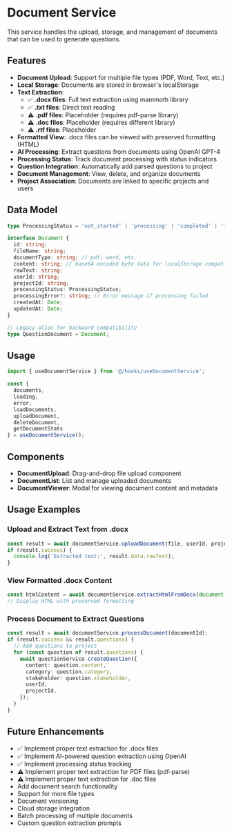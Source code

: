 # Document Service

This service handles the upload, storage, and management of documents that can be used to generate questions.

## Features

- **Document Upload**: Support for multiple file types (PDF, Word, Text, etc.)
- **Local Storage**: Documents are stored in browser's localStorage
- **Text Extraction**: 
  - ✅ **.docx files**: Full text extraction using mammoth library
  - ✅ **.txt files**: Direct text reading
  - ⚠️ **.pdf files**: Placeholder (requires pdf-parse library)
  - ⚠️ **.doc files**: Placeholder (requires different library)
  - ⚠️ **.rtf files**: Placeholder
- **Formatted View**: .docx files can be viewed with preserved formatting (HTML)
- **AI Processing**: Extract questions from documents using OpenAI GPT-4
- **Processing Status**: Track document processing with status indicators
- **Question Integration**: Automatically add parsed questions to project
- **Document Management**: View, delete, and organize documents
- **Project Association**: Documents are linked to specific projects and users

## Data Model

```typescript
type ProcessingStatus = 'not_started' | 'processing' | 'completed' | 'failed';

interface Document {
  id: string;
  fileName: string;
  documentType: string; // pdf, word, etc.
  content: string; // base64 encoded byte data for localStorage compatibility
  rawText: string;
  userId: string;
  projectId: string;
  processingStatus: ProcessingStatus;
  processingError?: string; // Error message if processing failed
  createdAt: Date;
  updatedAt: Date;
}

// Legacy alias for backward compatibility
type QuestionDocument = Document;
```

## Usage

```typescript
import { useDocumentService } from '@/hooks/useDocumentService';

const {
  documents,
  loading,
  error,
  loadDocuments,
  uploadDocument,
  deleteDocument,
  getDocumentStats
} = useDocumentService();
```

## Components

- **DocumentUpload**: Drag-and-drop file upload component
- **DocumentList**: List and manage uploaded documents
- **DocumentViewer**: Modal for viewing document content and metadata

## Usage Examples

### Upload and Extract Text from .docx
```typescript
const result = await documentService.uploadDocument(file, userId, projectId);
if (result.success) {
  console.log('Extracted text:', result.data.rawText);
}
```

### View Formatted .docx Content
```typescript
const htmlContent = await documentService.extractHtmlFromDocx(document.content);
// Display HTML with preserved formatting
```

### Process Document to Extract Questions
```typescript
const result = await documentService.processDocument(documentId);
if (result.success && result.questions) {
  // Add questions to project
  for (const question of result.questions) {
    await questionService.createQuestion({
      content: question.content,
      category: question.category,
      stakeholder: question.stakeholder,
      userId,
      projectId,
    });
  }
}
```

## Future Enhancements

- ✅ Implement proper text extraction for .docx files
- ✅ Implement AI-powered question extraction using OpenAI
- ✅ Implement processing status tracking
- ⚠️ Implement proper text extraction for PDF files (pdf-parse)
- ⚠️ Implement proper text extraction for .doc files
- Add document search functionality
- Support for more file types
- Document versioning
- Cloud storage integration
- Batch processing of multiple documents
- Custom question extraction prompts
